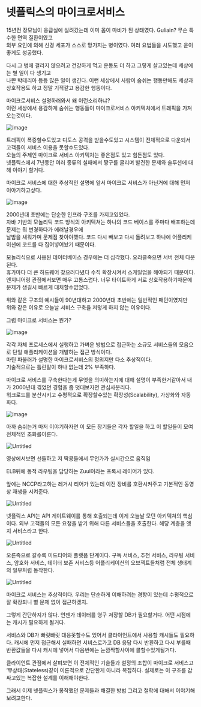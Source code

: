 # 넷플릭스의 마이크로서비스

15년전 장모님이 응급실에 실려갔는데 이미 몸이 마비가 된 상태였다. Guliain? 무슨 특수한 면역 질환이였고  
외부 요인에 의해 신경 세포가 스스로 망가지는 병이였다. 여러 요법들을 시도했고 운이 좋게도 성공했다.  
  
다시 그 병에 걸리지 않으려고 건강하게 먹고 운동도 더 하고 그렇게 살고있는데 세상에는 별 일이 다 생기고        
나쁜 박테리아 등등 많은 일이 생긴다. 이런 세상에서 사람이 숨쉬는 행동만해도 세상과 상호작용도 하고 정말 기적같고 용감한 행동이다.                   
  
마이크로서비스 설명하러와서 왜 이런소리하냐?       
이런 세상에서 용감하게 숨쉬는 행동들이 마이크로서비스 아키텍처에서 트래픽을 가져오는것이다.    

![image](https://user-images.githubusercontent.com/72185011/173217775-4b253e63-2291-4d80-85dc-b4bf518aa69b.png)

트래픽이 폭증할수도있고 디도스 공격을 받을수도있고 시스템이 전체적으로 다운되서 고객들이 서비스 이용을 못할수도있다.            
오늘의 주제인 마이크로 서비스 아키텍처는 좋은점도 있고 힘든점도 있다.                 
넷플릭스에서 7년동안 여러 종류의 실패에서 짱구를 굴리며 발견한 문제와 솔루션에 대해 이야기 할거다.    

마이크로 서비스에 대한 추상적인 설명에 앞서 마이크로 서비스가 아닌거에 대해 먼저 이야기하고싶다.  

![image](https://user-images.githubusercontent.com/72185011/173218034-d41af445-183b-4568-b0b9-f1ca7977197a.png) 

2000년대 초반에는 단순한 인프라 구조를 가지고있었다.  
자바 기반의 모놀리틱 코드 방식의 아키텍쳐는 하나의 코드 베이스를 주마다 배포하는데 문제는 뭐 변경하다가 에러날경우에    
날밤을 새워가며 문제점 찾아야했다. 코드 다시 빼보고 다시 돌려보고 하나에 어플리케이션에 코드를 다 집어넣어놨기 때문이다.   

모놀리식으로 사용된 데이터베이스 경우에는 더 심각했다. 오라클죽으면 서버 전체 다운된다.       
휴가마다 더 큰 하드웨어 찾으러다녔다 수직 확장시켜서 스케일업을 해야되기 때문이다.                   
엔지니어링 관점에서보면 매우 고통스럽다. 너무 타이트하게 서로 상호작용하기때문에 문제가 생길시 빠르게 대처할수없었다.        

위와 같은 구조의 예시들이 90년대하고 2000년대 초반에는 일반적인 패턴이였지만   
위와 같은 이유로 오늘날 서비스 구축을 저렇게 하지 않는 이유이다.  

그럼 마이크로 서비스는 뭔가?  

![image](https://user-images.githubusercontent.com/72185011/173218542-4987a64c-7ff9-4f97-919a-67e6aea518f1.png)

각각 자체 프로세스에서 실행하고 가벼운 방법으로 접근하는 소규모 서비스들의 모음으로 단일 애플리케이션을 개발하는 접근 방식이다.   
마틴 파울러가 설명한 마이크로서비스의 정의지만 다소 추상적이다.  
기술적으로는 틀린말이 하나 없는데 2% 부족하다.   
   
마이크로 서비스를 구축한다는게 무엇을 의미하는지에 대해 설명이 부족한거같아서 내가 2000년대 겪었던 경험을 좀 덧대보자면 관심사분리다.   
워크로드를 분산시키고 수평적으로 확장할수있는 확장성(Scalability), 가상화와 자동화다.

![image](https://user-images.githubusercontent.com/72185011/173218732-5d6e8b2a-1be1-40aa-bc3e-330dd7aa14b3.png)

아까 숨쉬는거 마저 이야기하자면 이 모든 장기들은 각자 할일을 하고  이 할일들이 모여 전체적인 조화를이룬다. 

![Untitled](https://s3-us-west-2.amazonaws.com/secure.notion-static.com/811a1874-581e-432f-8e35-2436fe9a110c/Untitled.png)

영상에서보면 선들하고 저 딱콩들에서 무언가가 실시간으로 움직임

ELB뒤에 동적 라우팅을 담당하는 Zuul이라는 프록시 레이어가 있다.

앞에는 NCCP라고하는 레거시 티어가 있는데 이전 장비를 호환시켜주고 기본적인 동영상 재생을 시켜준다.

![Untitled](https://s3-us-west-2.amazonaws.com/secure.notion-static.com/f3f89052-daed-4f51-968a-19f1267f4e11/Untitled.png)

넷플릭스 API는 API 게이트웨이를 통해 호출되는데 이게 오늘날 모던 아키텍쳐의 핵심이다. 외부 고객들의 모든 요청을 받기 위해 다른 서비스들을 호출한다. 해당 계층을 엣지 서비스라고 한다.  

![Untitled](https://s3-us-west-2.amazonaws.com/secure.notion-static.com/e5d513b5-8fdf-4065-8cc6-03b970bb802d/Untitled.png)

오른족으로 갈수록 미드티어와 플랫폼 단계이다. 구독 서비스, 추천 서비스, 라우팅 서비스, 암호화 서비스, 데이터 보존 서비스등 어플리케이션의 오브젝트들처럼 전체 생태계의 일부처럼 동작한다.

![Untitled](https://s3-us-west-2.amazonaws.com/secure.notion-static.com/08fc646d-afa0-45bf-a299-cc901978a649/Untitled.png)

마이크로 서비스는 추상적이다. 우리는 단순하게 이해하려는 경향이 있는데 수평적으로 잘 확장되니 별 문제 없이 접근하겠지.

그렇게 간단하지가 않다. 언젠가 데이터를 영구 저장할 DB가 필요할거다. 어떤 시점에는 캐시가 필요하게 될거다. 

서비스와 DB가 빠릿빠릿 대응못할수도 있어서 클라이언트에서 사용할 캐시들도 필요하다. 캐시에 먼저 접근해서 실패하면 서비스로가고 DB 응답 다시 반환하고 다시 부를때 반환값들을 다시 캐시에 넣어서 다음번에는 눈깜짝할사이에 콜할수있게될거다.

클라이언트 관점에서 살펴보면 이 전체적인 기술들과 설정의 조합이 마이크로 서비스고 ‘무상태(Stateless)같이 이론적으로 간단한게 아니라 복잡하다. 실제로는 이 구조를 감싸고있는 복잡한 설계를 이해해야한다.

그래서 이제 넷플릭스가 봉착했던 문제들과 해결한 방법 그리고 철학에 대해서 이야기해보려고한다.
